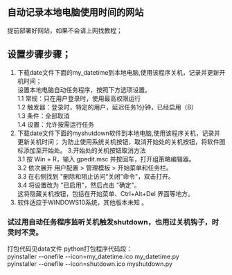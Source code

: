 ## 自动记录本地电脑使用时间的网站 

提前部署好网站，如果不会请上网找教程；    


  ## 设置步骤步骤；
1. 下载date文件下面的my_datetime到本地电脑,使用该程序关机，记录并更新开机时间；  
   设置本地电脑自动任务程序，按照下方选项设置。  
 1.1 常规：只在用户登录时，使用最高权限运行  
 1.2 触发器：登录时，特定的用户，延迟任务1分钟，已经启用（B）  
 1.3 条件：全部取消   
 1.4 设置：允许按需运行任务    
2. 下载date文件下面的myshutdown软件到本地电脑,使用该程序关机，记录并更新关机时间；
   为防止使用系统关机按钮，取消开始处的关机按钮，将软件图标添加至开始处。
3.开始处的关机按钮取消方法  
 3.1 按 Win + R，输入 gpedit.msc 并按回车，打开组策略编辑器。  
 3.2 依次展开 用户配置 > 管理模板 > 开始菜单和任务栏。  
 3.3 在右侧找到 "删除和阻止访问“关闭”命令"，双击打开。  
 3.4 将设置改为 "已启用"，然后点击 "确定"。  
这将隐藏关机按钮，包括在开始菜单、Ctrl+Alt+Del 界面等地方。
4. 软件适应于WINDOWS10系统，其他版本未知 。
  ### 试过用自动任务程序监听关机触发shutdown，也用过关机钩子，时灵时不灵。

打包代码见data文件
python打包程序代码段：   
pyinstaller --onefile --icon=my_datetime.ico my_datetime.py   
pyinstaller --onefile --icon=shutdown.ico myshutdown.py   



